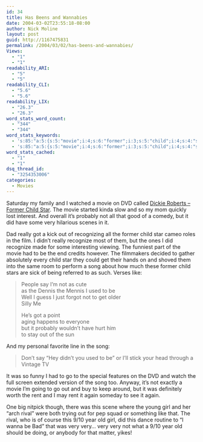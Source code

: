 ```yaml
---
id: 34
title: Has Beens and Wannabies
date: 2004-03-02T23:55:18-08:00
author: Nick Moline
layout: post
guid: http://1167475831
permalink: /2004/03/02/has-beens-and-wannabies/
Views:
  - "1"
  - "1"
readability_ARI:
  - "5"
  - "5"
readability_CLI:
  - "5.6"
  - "5.6"
readability_LIX:
  - "26.3"
  - "26.3"
word_stats_word_count:
  - "344"
  - "344"
word_stats_keywords:
  - 's:85:"a:5:{s:5:"movie";i:4;s:6:"former";i:3;s:5:"child";i:4;s:4:"star";i:3;s:4:"song";i:3;}";'
  - 's:85:"a:5:{s:5:"movie";i:4;s:6:"former";i:3;s:5:"child";i:4;s:4:"star";i:3;s:4:"song";i:3;}";'
word_stats_cached:
  - "1"
  - "1"
dsq_thread_id:
  - "3254353006"
categories:
  - Movies
---
```

Saturday my family and I watched a movie on DVD called <a target="_blank" href="http://www.imdb.com/title/tt0325258/combined">Dickie Roberts &#8211; Former Child Star</a>. The movie started kinda slow and so my mom quickly lost interest. And overall it&#8217;s probably not all that good of a comedy, but it did have some very hilarious scenes in it.

<!--more-->

Dad really got a kick out of recognizing all the former child star cameo roles in the film. I didn&#8217;t really recognize most of them, but the ones I did recognize made for some interesting viewing. The funniest part of the movie had to be the end credits however. The filmmakers decided to gather absolutely every child star they could get their hands on and shoved them into the same room to perform a song about how much these former child stars are sick of being referred to as such. Verses like:

> People say I&#8217;m not as cute  
> as the Dennis the Mennis I used to be  
> Well I guess I just forgot not to get older  
> Silly Me
> 
> He&#8217;s got a point  
> aging happens to everyone  
> but it probably wouldn&#8217;t have hurt him  
> to stay out of the sun

And my personal favorite line in the song:

> Don&#8217;t say &#8220;Hey didn&#8217;t you used to be&#8221; or I&#8217;ll stick your head through a Vintage TV

It was so funny I had to go to the special features on the DVD and watch the full screen extended version of the song too. Anyway, it&#8217;s not exactly a movie I&#8217;m going to go out and buy to keep around, but it was definitely worth the rent and I may rent it again someday to see it again.

One big nitpick though, there was this scene where the young girl and her &#8220;arch rival&#8221; were both trying out for pep squad or something like that. The rival, who is of course this 9/10 year old girl, did this dance routine to &#8220;I wanna be Bad&#8221; that was very very&#8230; very very not what a 9/10 year old should be doing, or anybody for that matter, yikes!